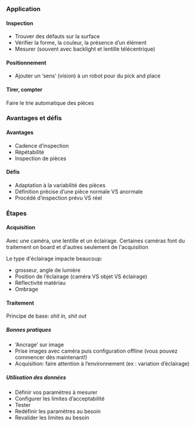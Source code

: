 ### Application
#### Inspection
- Trouver des défauts sur la surface 
- Vérifier la forme, la couleur, la présence d’un élément 
- Mesurer (souvent avec backlight et lentille télécentrique)
#### Positionnement
- Ajouter un ‘sens’ (vision) à un robot pour du pick and place
#### Tirer, compter
Faire le trie automatique des pièces

### Avantages et défis
#### Avantages
- Cadence d’inspection 
- Répétabilité
- Inspection de pièces
#### Défis
- Adaptation à la variabilité des pièces 
- Définition précise d’une pièce normale VS anormale 
- Procédé d’inspection prévu VS réel
### Étapes
#### Acquisition
Avec une caméra, une lentille et un éclairage. Certaines caméras font du traitement on board et d'autres seulement de l'acquisition

Le type d'éclairage impacte beaucoup:
- grosseur, angle de lumière 
- Position de l’éclairage (caméra VS objet VS éclairage) 
- Réflectivité matériau 
- Ombrage
#### Traitement
Principe de base: *shit in, shit out*

##### Bonnes pratiques
- ‘Ancrage’ sur image 
- Prise images avec caméra puis configuration offline (vous pouvez commencer dès maintenant!) 
- Acquisition: faire attention à l’environnement (ex : variation d’éclairage)

##### Utilisation des données
- Définir vos paramètres à mesurer 
- Configurer les limites d’acceptabilité 
- Tester 
- Redéfinir les paramètres au besoin 
- Revalider les limites au besoin
